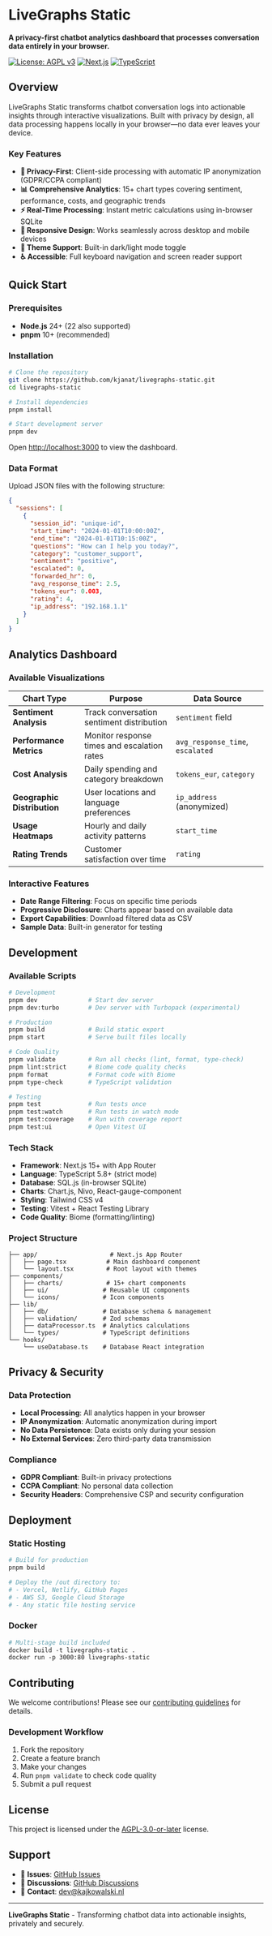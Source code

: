# LiveGraphs Static

**A privacy-first chatbot analytics dashboard that processes conversation data entirely in your browser.**

[![License: AGPL v3](https://img.shields.io/badge/License-AGPL%20v3-blue.svg)](https://www.gnu.org/licenses/agpl-3.0)
[![Next.js](<https://img.shields.io/badge/dynamic/regex?url=https%3A%2F%2Fraw.githubusercontent.com%2Fkjanat%2Flivegraphs-static%2Fmaster%2Fpackage.json&search=%22next%22%5Cs*%3A%5Cs*%22%5C%5E(%3F%3Cversion%3E%5Cd%2B%5C.%5Cd*).*%22&replace=%24%3Cversion%3E&logo=nextdotjs&label=Nextjs&color=%23000000>)](https://nextjs.org/)
[![TypeScript](<https://img.shields.io/badge/dynamic/regex?url=https%3A%2F%2Fraw.githubusercontent.com%2Fkjanat%2Flivegraphs-static%2Fmaster%2Fpackage.json&search=%22typescript%22%5Cs*%3A%5Cs*%22%5C%5E(%3F%3Cversion%3E%5Cd%2B%5C.%5Cd*).*%22&replace=%24%3Cversion%3E&logo=typescript&label=TypeScript&color=%233178C6>)](https://www.typescriptlang.org/)

## Overview

LiveGraphs Static transforms chatbot conversation logs into actionable insights through interactive visualizations. Built with privacy by design, all data processing happens locally in your browser—no data ever leaves your device.

### Key Features

- **🔐 Privacy-First**: Client-side processing with automatic IP anonymization (GDPR/CCPA compliant)
- **📊 Comprehensive Analytics**: 15+ chart types covering sentiment, performance, costs, and geographic trends
- **⚡ Real-Time Processing**: Instant metric calculations using in-browser SQLite
- **📱 Responsive Design**: Works seamlessly across desktop and mobile devices
- **🌙 Theme Support**: Built-in dark/light mode toggle
- **♿ Accessible**: Full keyboard navigation and screen reader support

## Quick Start

### Prerequisites

- **Node.js** 24+ (22 also supported)
- **pnpm** 10+ (recommended)

### Installation

```bash
# Clone the repository
git clone https://github.com/kjanat/livegraphs-static.git
cd livegraphs-static

# Install dependencies
pnpm install

# Start development server
pnpm dev
```

Open [http://localhost:3000](http://localhost:3000) to view the dashboard.

### Data Format

Upload JSON files with the following structure:

```json
{
  "sessions": [
    {
      "session_id": "unique-id",
      "start_time": "2024-01-01T10:00:00Z",
      "end_time": "2024-01-01T10:15:00Z",
      "questions": "How can I help you today?",
      "category": "customer_support",
      "sentiment": "positive",
      "escalated": 0,
      "forwarded_hr": 0,
      "avg_response_time": 2.5,
      "tokens_eur": 0.003,
      "rating": 4,
      "ip_address": "192.168.1.1"
    }
  ]
}
```

## Analytics Dashboard

### Available Visualizations

| Chart Type                  | Purpose                                     | Data Source                      |
| --------------------------- | ------------------------------------------- | -------------------------------- |
| **Sentiment Analysis**      | Track conversation sentiment distribution   | `sentiment` field                |
| **Performance Metrics**     | Monitor response times and escalation rates | `avg_response_time`, `escalated` |
| **Cost Analysis**           | Daily spending and category breakdown       | `tokens_eur`, `category`         |
| **Geographic Distribution** | User locations and language preferences     | `ip_address` (anonymized)        |
| **Usage Heatmaps**          | Hourly and daily activity patterns          | `start_time`                     |
| **Rating Trends**           | Customer satisfaction over time             | `rating`                         |

### Interactive Features

- **Date Range Filtering**: Focus on specific time periods
- **Progressive Disclosure**: Charts appear based on available data
- **Export Capabilities**: Download filtered data as CSV
- **Sample Data**: Built-in generator for testing

## Development

### Available Scripts

```bash
# Development
pnpm dev              # Start dev server
pnpm dev:turbo        # Dev server with Turbopack (experimental)

# Production
pnpm build            # Build static export
pnpm start            # Serve built files locally

# Code Quality
pnpm validate         # Run all checks (lint, format, type-check)
pnpm lint:strict      # Biome code quality checks
pnpm format           # Format code with Biome
pnpm type-check       # TypeScript validation

# Testing
pnpm test             # Run tests once
pnpm test:watch       # Run tests in watch mode
pnpm test:coverage    # Run with coverage report
pnpm test:ui          # Open Vitest UI
```

### Tech Stack

- **Framework**: Next.js 15+ with App Router
- **Language**: TypeScript 5.8+ (strict mode)
- **Database**: SQL.js (in-browser SQLite)
- **Charts**: Chart.js, Nivo, React-gauge-component
- **Styling**: Tailwind CSS v4
- **Testing**: Vitest + React Testing Library
- **Code Quality**: Biome (formatting/linting)

### Project Structure

```plaintext
├── app/                    # Next.js App Router
│   ├── page.tsx           # Main dashboard component
│   └── layout.tsx         # Root layout with themes
├── components/
│   ├── charts/            # 15+ chart components
│   ├── ui/               # Reusable UI components
│   └── icons/            # Icon components
├── lib/
│   ├── db/               # Database schema & management
│   ├── validation/       # Zod schemas
│   ├── dataProcessor.ts  # Analytics calculations
│   └── types/            # TypeScript definitions
└── hooks/
    └── useDatabase.ts    # Database React integration
```

## Privacy & Security

### Data Protection

- **Local Processing**: All analytics happen in your browser
- **IP Anonymization**: Automatic anonymization during import
- **No Data Persistence**: Data exists only during your session
- **No External Services**: Zero third-party data transmission

### Compliance

- **GDPR Compliant**: Built-in privacy protections
- **CCPA Compliant**: No personal data collection
- **Security Headers**: Comprehensive CSP and security configuration

## Deployment

### Static Hosting

```bash
# Build for production
pnpm build

# Deploy the /out directory to:
# - Vercel, Netlify, GitHub Pages
# - AWS S3, Google Cloud Storage
# - Any static file hosting service
```

### Docker

```dockerfile
# Multi-stage build included
docker build -t livegraphs-static .
docker run -p 3000:80 livegraphs-static
```

## Contributing

We welcome contributions! Please see our [contributing guidelines](CONTRIBUTING.md) for details.

### Development Workflow

1. Fork the repository
2. Create a feature branch
3. Make your changes
4. Run `pnpm validate` to check code quality
5. Submit a pull request

## License

This project is licensed under the [AGPL-3.0-or-later](LICENSE) license.

## Support

- 🐛 **Issues**: [GitHub Issues](https://github.com/kjanat/livegraphs-static/issues)
- 💬 **Discussions**: [GitHub Discussions](https://github.com/kjanat/livegraphs-static/discussions)
- 📧 **Contact**: [dev@kajkowalski.nl](mailto:dev@kajkowalski.nl)

---

**LiveGraphs Static** - Transforming chatbot data into actionable insights, privately and securely.
